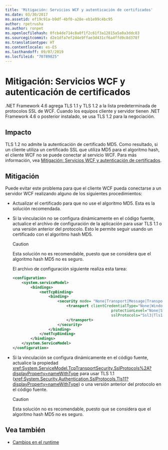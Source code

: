 ```yaml
---
title: 'Mitigación: Servicios WCF y autenticación de certificados'
ms.date: 03/30/2017
ms.assetid: ef19c91a-b9df-4bf0-a28e-eb1e99c4bc95
author: rpetrusha
ms.author: ronpet
ms.openlocfilehash: 0fcb4de714c8a0f1f2c61f3a12815a5a0a3ddc83
ms.sourcegitcommit: d2e1dfa7ef2d4e9ffae3d431cf6a4ffd9c8d378f
ms.translationtype: HT
ms.contentlocale: es-ES
ms.lasthandoff: 09/07/2019
ms.locfileid: "70789825"
---
```

# <a name="mitigation-wcf-services-and-certificate-authentication"></a>Mitigación: Servicios WCF y autenticación de certificados

.NET Framework 4.6 agrega TLS 1.1 y TLS 1.2 a la lista predeterminada de protocolos SSL de WCF. Cuando los equipos cliente y servidor tienen .NET Framework 4.6 o posterior instalado, se usa TLS 1.2 para la negociación.

## <a name="impact"></a>Impacto

TLS 1.2 no admite la autenticación de certificado MD5. Como resultado, si un cliente utiliza un certificado SSL que utiliza MD5 para el algoritmo hash, el cliente WCF no se puede conectar al servicio WCF. Para más información, vea [Mitigación: Servicios WCF y autenticación de certificados](mitigation-wcf-services-and-certificate-authentication.md).

## <a name="mitigation"></a>Mitigación

Puede evitar este problema para que el cliente WCF pueda conectarse a un servidor WCF realizando alguno de los siguientes procedimientos:

- Actualizar el certificado para que no use el algoritmo MD5. Esta es la solución recomendada.

- Si la vinculación no se configura dinámicamente en el código fuente, actualice el archivo de configuración de la aplicación para usar TLS 1.1 o una versión anterior del protocolo. Esto le permite seguir usando un certificado con el algoritmo hash MD5.

  > [!CAUTION]
  > Esta solución no es recomendable, puesto que se considera que el algoritmo hash MD5 no es seguro.

  El archivo de configuración siguiente realiza esta tarea:

  ```xml
  <configuration>
      <system.serviceModel>
          <bindings>
              <netTcpBinding>
                  <binding>
                      <security mode= "None|Transport|Message|TransportWithMessageCredential" >
                          <transport clientCredentialType="None|Windows|Certificate"
                                              protectionLevel="None|Sign|EncryptAndSign"
                                              sslProtocols="Ssl3|Tls1|Tls11">
                          </transport>
                      </security>
                  </binding>
              </netTcpBinding>
          </bindings>
      </system.ServiceModel>
  </configuration>
  ```

- Si la vinculación se configura dinámicamente en el código fuente, actualice la propiedad <xref:System.ServiceModel.TcpTransportSecurity.SslProtocols%2A?displayProperty=nameWithType> para usar TLS 1.1 (<xref:System.Security.Authentication.SslProtocols.Tls11?displayProperty=nameWithType>) o una versión anterior del protocolo en el código fuente.

  > [!CAUTION]
  > Esta solución no es recomendable, puesto que se considera que el algoritmo hash MD5 no es seguro.

## <a name="see-also"></a>Vea también

- [Cambios en el runtime](runtime-changes-in-the-net-framework-4-6.md)
